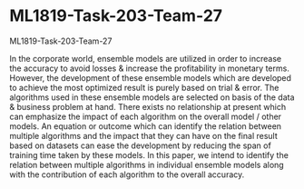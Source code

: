 # ML1819-Task-203-Team-27
ML1819-Task-203-Team-27

In the corporate world, ensemble models are utilized in order to increase the accuracy to avoid losses & increase the profitability in monetary terms. However, the development of these ensemble models which are developed to achieve the most optimized result is purely based on trial & error. The algorithms used in these ensemble models are selected on basis of the data & business problem at hand. There exists no relationship at present which can emphasize the impact of each algorithm on the overall model / other models. An equation or outcome which can identify the relation between multiple algorithms and the impact that they can have on the final result based on datasets can ease the development by reducing the span of training time taken by these models. In this paper, we intend to identify the relation between multiple algorithms in individual ensemble models along with the contribution of each algorithm to the overall accuracy. 